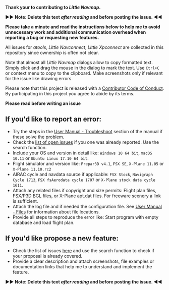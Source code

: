 **Thank your to contributing to _Little Navmap_.**

**►► Note: Delete this text _after reading_ and before posting the issue. ◄◄**

**Please take a minute and read the instructions below to help me to avoid unnecessary work and additional communication overhead when reporting a bug or requesting new features.**

All issues for _atools_, _Little Navconnect_, _Little Xpconnect_ are collected in this repository since ownership is often not clear.

Note that almost all _Little Navmap_ dialogs allow to copy formatted text. Simply click and drag the mouse in the dialog to mark the text. Use `Ctrl+C` or context menu to copy to the clipboard. Make screenshots only if relevant for the issue like drawing errors.

Please note that this project is released with a [Contributor Code of Conduct][code-of-conduct]. By participating in this project you agree to abide by its terms.

**Please read before writing an issue**

## If you'd like to report an error:

* Try the steps in the [User Manual - Troubleshoot](https://www.littlenavmap.org/manuals/littlenavmap/release/latest/en/APPENDIX.html#troubleshoot) section of the manual if these solve the problem.
* Check the [list of open issues](https://github.com/albar965/littlenavmap/issues) if you one was already reported. Use the search function.
* Include your OS and version in detail like: `Windows 10 64 bit`, `macOS 10.11` or `Ubuntu Linux 17.10 64 bit`.
* Flight simulator and version like: `Prepar3D v4.1`, `FSX SE`, `X-Plane 11.05` or `X-Plane 11.10.rc2`
* AIRAC cycle and navdata source if applicable: `FSX Stock`, `Navigraph Cycle 1713`, `FSX fsAerodata cycle 1707` or `X-Plane stock data cycle 1611`.
* Attach any related files if copyright and size permits: Flight plan files, FSX/P3D BGL files, or X-Plane apt.dat files. For freeware scenery a link is sufficient.
* Attach the log file and if needed the configuration file. See [User Manual - Files](https://www.littlenavmap.org/manuals/littlenavmap/release/latest/en/FILES.html) for information about file locations.
* Provide all steps to reproduce the error like: Start program with empty database and load flight plan.

## If you'd like propose a new feature:

* Check the list of issues [here](https://github.com/albar965/littlenavmap/issues) and use the search function to check if
  your proposal is already covered.
* Provide a clear description and attach screenshots, file examples or documentation links that help me to understand and implement the feature.

**►► Note: Delete this text _after reading_ and before posting the issue. ◄◄**

[code-of-conduct]: https://github.com/albar965/littlenavmap/blob/master/.github/CODE_OF_CONDUCT.md
